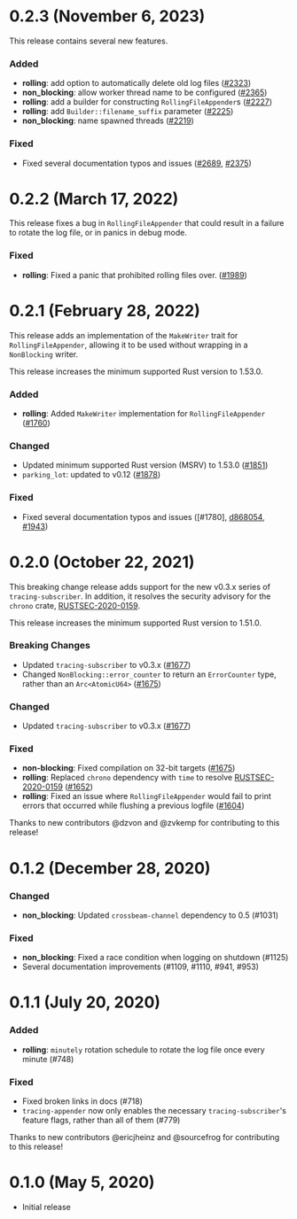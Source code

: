# 0.2.3 (November 6, 2023)

This release contains several new features.

### Added

- **rolling**: add option to automatically delete old log files ([#2323])
- **non_blocking**: allow worker thread name to be configured ([#2365])
- **rolling**: add a builder for constructing `RollingFileAppender`s ([#2227])
- **rolling**: add `Builder::filename_suffix` parameter ([#2225])
- **non_blocking**: name spawned threads ([#2219])

### Fixed

- Fixed several documentation typos and issues ([#2689], [#2375])

[#2323]: https://github.com/tokio-rs/tracing/pull/2323
[#2365]: https://github.com/tokio-rs/tracing/pull/2365
[#2227]: https://github.com/tokio-rs/tracing/pull/2227
[#2225]: https://github.com/tokio-rs/tracing/pull/2225
[#2219]: https://github.com/tokio-rs/tracing/pull/2219
[#2689]: https://github.com/tokio-rs/tracing/pull/2689
[#2375]: https://github.com/tokio-rs/tracing/pull/2375

# 0.2.2 (March 17, 2022)

This release fixes a bug in `RollingFileAppender` that could result
in a failure to rotate the log file, or in panics in debug mode.

### Fixed

- **rolling**: Fixed a panic that prohibited rolling files over. ([#1989])

[#1989]: https://github.com/tokio-rs/tracing/pull/1989

# 0.2.1 (February 28, 2022)

This release adds an implementation of the `MakeWriter` trait for
`RollingFileAppender`, allowing it to be used without wrapping in a
`NonBlocking` writer.

This release increases the minimum supported Rust version to 1.53.0.

### Added

- **rolling**: Added `MakeWriter` implementation for `RollingFileAppender`
  ([#1760])

### Changed

- Updated minimum supported Rust version (MSRV) to 1.53.0 ([#1851])
- `parking_lot`: updated to v0.12 ([#1878])

### Fixed

- Fixed several documentation typos and issues ([#1780], [d868054], [#1943])

[#1760]: https://github.com/tokio-rs/tracing/pull/1760
[#1851]: https://github.com/tokio-rs/tracing/pull/1851
[#1878]: https://github.com/tokio-rs/tracing/pull/1878
[#1943]: https://github.com/tokio-rs/tracing/pull/1943
[d868054]: https://github.com/tokio-rs/tracing/commit/d8680547b509978c7113c8f7e19e9b00c789c698

# 0.2.0 (October 22, 2021)

This breaking change release adds support for the new v0.3.x series of
`tracing-subscriber`. In addition, it resolves the security advisory for the
`chrono` crate, [RUSTSEC-2020-0159].

This release increases the minimum supported Rust version to 1.51.0.
### Breaking Changes

- Updated `tracing-subscriber` to v0.3.x ([#1677])
- Changed `NonBlocking::error_counter` to return an `ErrorCounter` type, rather
  than an `Arc<AtomicU64>` ([#1675])

### Changed

- Updated `tracing-subscriber` to v0.3.x ([#1677])

### Fixed

- **non-blocking**: Fixed compilation on 32-bit targets ([#1675])
- **rolling**: Replaced `chrono` dependency with `time` to resolve
  [RUSTSEC-2020-0159] ([#1652])
- **rolling**: Fixed an issue where `RollingFileAppender` would fail to print
  errors that occurred while flushing a previous logfile ([#1604])

Thanks to new contributors @dzvon and @zvkemp for contributing to this release!

[RUSTSEC-2020-0159]: https://rustsec.org/advisories/RUSTSEC-2020-0159.html
[#1677]: https://github.com/tokio-rs/tracing/pull/1677
[#1675]: https://github.com/tokio-rs/tracing/pull/1675
[#1652]: https://github.com/tokio-rs/tracing/pull/1675
[#1604]: https://github.com/tokio-rs/tracing/pull/1604

# 0.1.2 (December 28, 2020)

### Changed

- **non_blocking**: Updated `crossbeam-channel` dependency to 0.5 (#1031)

### Fixed

- **non_blocking**: Fixed a race condition when logging on shutdown (#1125)
- Several documentation improvements (#1109, #1110, #941, #953)

# 0.1.1 (July 20, 2020)

### Added

- **rolling**: `minutely` rotation schedule to rotate the log file once every
  minute (#748)

### Fixed

- Fixed broken links in docs (#718)
- `tracing-appender` now only enables the necessary `tracing-subscriber`'s
  feature flags, rather than all of them (#779) 

Thanks to new contributors @ericjheinz and @sourcefrog for contributing
to this release!

# 0.1.0 (May 5, 2020)

- Initial release